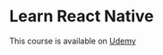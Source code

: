 # Learn React Native

This course is available on [Udemy](https://www.udemy.com/course/the-complete-react-native-and-redux-course/)